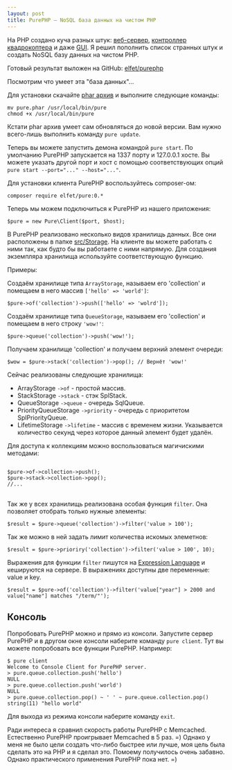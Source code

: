 ```yaml
---
layout: post
title: PurePHP — NoSQL база данных на чистом PHP
---
```


На PHP создано куча разных штук: [веб-сервер](http://nanoweb.si.kz/), [контроллер квадрокоптера](https://github.com/jolicode/php-ar-drone) и даже [GUI](http://gtk.php.net/). 
Я решил пополнить список странных штук и создать NoSQL базу данных на чистом PHP.

Готовый результат выложен на GitHub: [elfet/purephp](https://github.com/elfet/purephp)

Посмотрим что умеет эта "база данных"...

<!--more-->

Для установки скачайте [phar архив](http://elfet.ru/purephp/pure.phar) и выполните следующие команды:

```
mv pure.phar /usr/local/bin/pure
chmod +x /usr/local/bin/pure
```

<div class="info">
Кстати phar архив умеет сам обновляться до новой версии. Вам нужно всего-лишь выполнить команду <code>pure update</code>.
</div>

Теперь вы можете запустить демона командой `pure start`. 
По умолчанию PurePHP запускается на 1337 порту и 127.0.0.1 хосте. 
Вы можете указать другой порт и хост с помощью соответствующих опций `pure start --port="..." --host="..."`.

Для установки клиента PurePHP воспользуйтесь composer-ом: 

```
composer require elfet/pure:0.*
```

Теперь мы можем подключиться к PurePHP из нашего приложения:

<!-- lang: php -->
```
$pure = new Pure\Client($port, $host);
```

В PurePHP реализовано несколько видов хранилищь данных. Все они расположены в папке [src/Storage](https://github.com/elfet/purephp/tree/master/src/Storage).
На клиенте вы можете работать с ними так, как будто бы вы работаете с ними напрямую. Для создания экземпляра хранилища используйте соответствующую функцию. 

Примеры:

Создаём хранилище типа `ArrayStorage`, называем его 'collection' и помещаем в него массив `['hello' => 'world']`:
<!-- lang: php -->
```
$pure->of('collection')->push(['hello' => 'wolrd']);
```

Создаём хранилище типа `QueueStorage`, называем его 'collection' и помещаем в него строку `'wow!'`:
<!-- lang: php -->
```
$pure->queue('collection')->push('wow!');
```

Получаем хранилище 'collection' и получаем верхний элемент очереди:
<!-- lang: php -->
```
$wow = $pure->stack('collection')->pop(); // Вернёт 'wow!'
```

Сейчас реализованы следующие хранилища:

* ArrayStorage `->of` - простой массив.
* StackStorage `->stack` - стэк SplStack.
* QueueStorage `->queue` - очередь SqlQueue.
* PriorityQueueStorage `->priority` - очередь с приоритетом SplPriorityQueue.
* LifetimeStorage `->lifetime` - массив с временем жизни. Указывается количество секунд через которое данный элемент будет удалён.

<div class="info">
Для доступа к коллекциям можно воспользоваться магичискими методами:
<!-- lang: php -->
<pre>
<code>
$pure->of->collection->push();
$pure->stack->collection->pop();
//...
</code>
</pre>
</div>

Так же у всех хранилищь реализована особая функция `filter`. Она позволяет отобрать только нужные элементы:
<!-- lang: php -->
```
$result = $pure->queue('collection')->filter('value > 100');
```

Так же можно в ней задать лимит количества искомых элеметнов:
<!-- lang: php -->
```
$result = $pure->prioriry('collection')->filter('value > 100', 10);
```

Выражения для функции `filter` пишутся на [Expression Language](http://symfony.com/doc/current/components/expression_language/index.html) и кешируются на сервере. В выражениях доступны две переменные: value и key.
<!-- lang: php -->
```
$result = $pure->of('collection')->filter('value["year"] > 2000 and value["name"] matches "/term/"');
```

## Консоль
Попробовать PurePHP можно и прямо из консоли. Запустите сервер PurePHP и в другом окне консоли наберите команду `pure client`. 
Тут вы можете попробовать все функции PurePHP. Например:

```
$ pure client
Welcome to Console Client for PurePHP server.
> pure.queue.collection.push('hello')
NULL
> pure.queue.collection.push('world')
NULL
> pure.queue.collection.pop() ~ ' ' ~ pure.queue.collection.pop()
string(11) "hello world"
```

Для выхода из режима консоли наберите команду `exit`.

Ради интереса я сравнил скорость работы PurePHP с Memcached. Естественно PurePHP проигрывает Memcached в 5 раз. =) 
Однако у меня не было цели создать что-либо быстрее или лучше, моя цель была сделать это на PHP и я сделал это. 
Помоему получилось очень забавно. Однако практического применения PurePHP пока нет. =)
